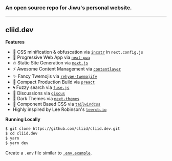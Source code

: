 ### An open source repo for Jiwu's personal website.

---

## cliid.dev

**Features**

- 🧶 CSS minification & obfuscation via [`incstr`](https://github.com/anatol-grabowski/incstr) in `next.config.js`
- 🚀 Progressive Web App via [`next-pwa`](https://github.com/shadowwalker/next-pwa)
- 🔥 Static Site Generation via [`next.js`](https://github.com/vercel/next.js)
- ⚡ Awesome Content Management via [`contentlayer`](https://github.com/contentlayerdev/contentlayer)
- ✨ Fancy Twemojis via [`rehype-twemojify`](https://github.com/cliid/rehype-twemojify)
- 🧊 Compact Production Build via [`preact`](https://github.com/preactjs/preact/)
- 🌀 Fuzzy search via [`fuse.js`](https://github.com/krisk/Fuse)
- 💬 Discussions via [`giscus`](https://github.com/laymonage/giscus)
- 🌉 Dark Themes via [`next-themes`](https://github.com/pacocoursey/next-themes)
- 🧱 Component Based CSS via [`tailwindcss`](https://github.com/tailwindlabs/tailwindcss)
- Highly inspired by Lee Robinson's [`leerob.io`](https://leerob.io)

**Running Locally**

```bash
$ git clone https://github.com/cliid/cliid.dev.git
$ cd cliid.dev
$ yarn
$ yarn dev
```

Create a `.env` file similar to [`.env.example`](https://github.com/cliid/cliid.dev/blob/main/.env.example).
